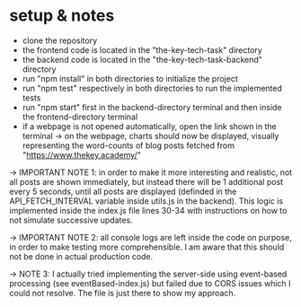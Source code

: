 # setup & notes

- clone the repository
- the frontend code is located in the "the-key-tech-task" directory
- the backend code is located in the "the-key-tech-task-backend" directory
- run "npm install" in both directories to initialize the project
- run "npm test" respectively in both directories to run the implemented tests
- run "npm start" first in the backend-directory terminal and then inside the frontend-directory terminal
- if a webpage is not opened automatically, open the link shown in the terminal
  -> on the webpage, charts should now be displayed, visually representing the word-counts of blog posts fetched from "https://www.thekey.academy/"

-> IMPORTANT NOTE 1: in order to make it more interesting and realistic, not all posts are shown immediately, but instead there will be 1 additional post every 5 seconds, until all posts are displayed (definded in the API_FETCH_INTERVAL variable inside utils.js in the backend).
This logic is implemented inside the index.js file lines 30-34 with instructions on how to not simulate successive updates.

-> IMPORTANT NOTE 2: all console logs are left inside the code on purpose, in order to make testing more comprehensible. I am aware that this should not be done in actual production code.

-> NOTE 3: I actually tried implementing the server-side using event-based processing (see eventBased-index.js) but failed due to CORS issues which I could not resolve. The file is just there to show my approach.
